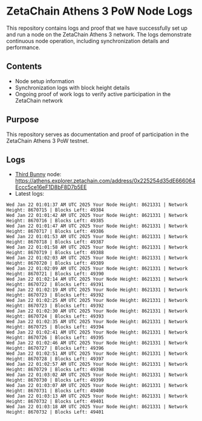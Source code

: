 # ZetaChain Athens 3 PoW Node Logs
This repository contains logs and proof that we have successfully set up and run a node on the ZetaChain Athens 3 network. The logs demonstrate continuous node operation, including synchronization details and performance.

## Contents
- Node setup information
- Synchronization logs with block height details
- Ongoing proof of work logs to verify active participation in the ZetaChain network

## Purpose
This repository serves as documentation and proof of participation in the ZetaChain Athens 3 PoW testnet.

## Logs

- [Third Bunny](https://thirdbunny.xyz/) node: https://athens.explorer.zetachain.com/address/0x225254d35dE666064Eccc5ce16eF1D8bF8D7b5EE
- Latest logs:
```
Wed Jan 22 01:01:37 AM UTC 2025 Your Node Height: 8621331 | Network Height: 8670715 | Blocks Left: 49384
Wed Jan 22 01:01:42 AM UTC 2025 Your Node Height: 8621331 | Network Height: 8670716 | Blocks Left: 49385
Wed Jan 22 01:01:47 AM UTC 2025 Your Node Height: 8621331 | Network Height: 8670717 | Blocks Left: 49386
Wed Jan 22 01:01:53 AM UTC 2025 Your Node Height: 8621331 | Network Height: 8670718 | Blocks Left: 49387
Wed Jan 22 01:01:58 AM UTC 2025 Your Node Height: 8621331 | Network Height: 8670719 | Blocks Left: 49388
Wed Jan 22 01:02:03 AM UTC 2025 Your Node Height: 8621331 | Network Height: 8670720 | Blocks Left: 49389
Wed Jan 22 01:02:09 AM UTC 2025 Your Node Height: 8621331 | Network Height: 8670721 | Blocks Left: 49390
Wed Jan 22 01:02:14 AM UTC 2025 Your Node Height: 8621331 | Network Height: 8670722 | Blocks Left: 49391
Wed Jan 22 01:02:19 AM UTC 2025 Your Node Height: 8621331 | Network Height: 8670723 | Blocks Left: 49392
Wed Jan 22 01:02:25 AM UTC 2025 Your Node Height: 8621331 | Network Height: 8670723 | Blocks Left: 49392
Wed Jan 22 01:02:30 AM UTC 2025 Your Node Height: 8621331 | Network Height: 8670724 | Blocks Left: 49393
Wed Jan 22 01:02:35 AM UTC 2025 Your Node Height: 8621331 | Network Height: 8670725 | Blocks Left: 49394
Wed Jan 22 01:02:41 AM UTC 2025 Your Node Height: 8621331 | Network Height: 8670726 | Blocks Left: 49395
Wed Jan 22 01:02:46 AM UTC 2025 Your Node Height: 8621331 | Network Height: 8670727 | Blocks Left: 49396
Wed Jan 22 01:02:51 AM UTC 2025 Your Node Height: 8621331 | Network Height: 8670728 | Blocks Left: 49397
Wed Jan 22 01:02:57 AM UTC 2025 Your Node Height: 8621331 | Network Height: 8670729 | Blocks Left: 49398
Wed Jan 22 01:03:02 AM UTC 2025 Your Node Height: 8621331 | Network Height: 8670730 | Blocks Left: 49399
Wed Jan 22 01:03:07 AM UTC 2025 Your Node Height: 8621331 | Network Height: 8670731 | Blocks Left: 49400
Wed Jan 22 01:03:13 AM UTC 2025 Your Node Height: 8621331 | Network Height: 8670732 | Blocks Left: 49401
Wed Jan 22 01:03:18 AM UTC 2025 Your Node Height: 8621331 | Network Height: 8670732 | Blocks Left: 49401
```
